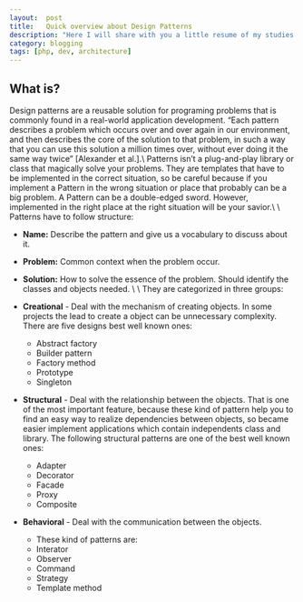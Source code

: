 ```yaml
---
layout:  post
title:   Quick overview about Design Patterns
description: "Here I will share with you a little resume of my studies about Design Patterns."
category: blogging
tags: [php, dev, architecture]
---
```


## What is?

Design patterns are a reusable solution for programing problems that is commonly found in a real-world application development. 
“Each pattern describes a problem which occurs over and over again in our environment, and then describes the core of the solution to that problem, 
in such a way that you can use this solution a million times over, without ever doing it the same way twice” [Alexander et al.].\\
Patterns isn’t a plug-and-play library or class that magically solve your problems. They are templates that have to be implemented in 
the correct situation, so be careful because if you implement a Pattern in the wrong situation or place that probably can be a big problem. 
A Pattern can be a double-edged sword. However, implemented in the right place  at the right situation will be your savior.\\
\\
Patterns have to follow structure:

* **Name:**  Describe the pattern and give us a vocabulary to discuss about it.
* **Problem:** Common context when the problem occur.
* **Solution:** How to solve the essence of the problem. Should identify the classes and objects needed.
\\
\\
They are categorized in three groups:

* **Creational** - Deal with the mechanism of creating objects. In some projects the lead to create a object can be unnecessary complexity.
There are five designs best well known ones:
  * Abstract factory
  * Builder pattern
  * Factory method
  * Prototype
  * Singleton

* **Structural** - Deal with the relationship between the objects. That is one of the most important feature, because these kind of pattern help you to find an easy way to realize dependencies between objects, so became easier implement applications which contain independents class and library. 
The following structural patterns are one of the best well known ones:
  * Adapter
  * Decorator
  * Facade
  * Proxy
  * Composite

* **Behavioral** - Deal with the communication between the objects.
  * These kind of patterns are:
  * Interator
  * Observer
  * Command
  * Strategy
  * Template method

